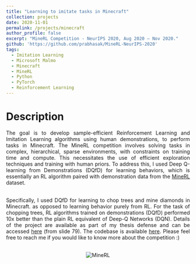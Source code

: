 ```yaml
---
title: "Learning to imitate tasks in Minecraft"
collection: projects
date: 2020-11-01
permalink: /projects/minecraft
author_profile: false
excerpt: "MineRL Competition - NeurIPS 2020, Aug 2020 – Nov 2020."
github: 'https://github.com/prabhasak/MineRL-NeurIPS-2020'
tags:
  - Imitation Learning
  - Microsoft Malmo  
  - Minecraft
  - MineRL
  - Python
  - PyTorch
  - Reinforcement Learning
---
```


Description
======

<div style="text-align: justify">

The goal is to develop sample-efficient Reinforcement Learning and Imitation Learning algorithms using human demonstrations, to perform tasks in Minecraft. The MineRL competition involves solving tasks in complex, hierarchical, sparse environments, with constraints on training time and compute. This necessitates the use of efficient exploration techniques and training with human priors. To address this, I used Deep Q-learning from Demonstrations (DQfD) for learning behaviors, which is essentially an RL algorithm paired with demonstration data from the <a href="https://minerl.io/docs/">MineRL</a> dataset. <br><br>

Specifically, I used DQfD for learning to chop trees and mine diamonds in Minecraft. as opposed to learning behavior purely from RL. For the task of chopping trees, RL algorithms trained on demonstrations (DQfD) performed 10x better than the plain RL equivalent of Deep-Q Networks (DQN). Details of the project are available as part of my thesis defense and can be accessed <a href="https://prabhasak.github.io/files/Thesis_final.pdf">here</a> (from slide 79). The codebase is available <a href="https://github.com/prabhasak/masters-thesis">here</a>. Please feel free to reach me if you would like to know more about the competition :) <br><br>

</div>

<p align="center">
<img src="https://prabhasak.github.io/files/minerl.gif" alt="MineRL" />
</p>